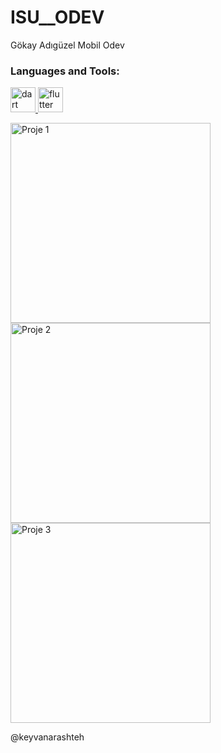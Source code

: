 # ISU__ODEV
<p>Gökay Adıgüzel Mobil Odev</p>
<h3 align="left">Languages and Tools:</h3>
<p align="left"> <a href="https://dart.dev/" target="_blank" rel="noreferrer"> <img src="https://www.vectorlogo.zone/logos/dartlang/dartlang-icon.svg" alt="dart" width="40" height="40"/> </a> <a href="https://flutter.dev/" target="_blank" rel="noreferrer"> <img src="https://www.vectorlogo.zone/logos/flutterio/flutterio-icon.svg" alt="flutter" width="40" height="40"/> </a> </p>
<img src="https://i.hizliresim.com/o9g8ch4.png" alt="Proje 1" width="320" height="320">
<img src="https://i.hizliresim.com/rdv3qv3.png" alt="Proje 2" width="320" height="320">
<img src="https://i.hizliresim.com/mrruq7q.png" alt="Proje 3" width="320" height="320"> 

@keyvanarashteh
